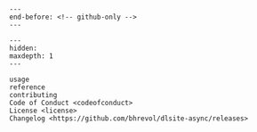 ```{include} ../README.md
---
end-before: <!-- github-only -->
---
```

[license]: license
[contributor guide]: contributing

```{toctree}
---
hidden:
maxdepth: 1
---

usage
reference
contributing
Code of Conduct <codeofconduct>
License <license>
Changelog <https://github.com/bhrevol/dlsite-async/releases>
```
